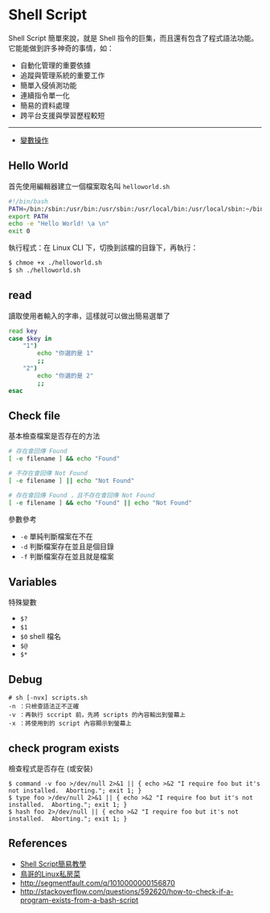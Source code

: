 # Shell Script

Shell Script 簡單來說，就是 Shell 指令的巨集，而且還有包含了程式語法功能。它能能做到許多神奇的事情，如：

* 自動化管理的重要依據
* 追蹤與管理系統的重要工作
* 簡單入侵偵測功能
* 連續指令單一化
* 簡易的資料處理
* 跨平台支援與學習歷程較短

---

* [變數操作](variable.md)

## Hello World

首先使用編輯器建立一個檔案取名叫 `helloworld.sh`

```bash
#!/bin/bash
PATH=/bin:/sbin:/usr/bin:/usr/sbin:/usr/local/bin:/usr/local/sbin:~/bin
export PATH
echo -e "Hello World! \a \n"
exit 0
```

執行程式：在 Linux CLI 下，切換到該檔的目錄下，再執行：

```bash
$ chmoe +x ./helloworld.sh
$ sh ./helloworld.sh
```

## read

讀取使用者輸入的字串，這樣就可以做出簡易選單了

```bash
read key
case $key in
    "1")
        echo "你選的是 1"
        ;;
    "2")
        echo "你選的是 2"
        ;;
esac
```

## Check file

基本檢查檔案是否存在的方法

```bash
# 存在會回傳 Found
[ -e filename ] && echo "Found"

# 不存在會回傳 Not Found
[ -e filename ] || echo "Not Found"

# 存在會回傳 Found ，且不存在會回傳 Not Found
[ -e filename ] && echo "Found" || echo "Not Found"
```

參數參考

* `-e` 單純判斷檔案在不在
* `-d` 判斷檔案存在並且是個目錄
* `-f` 判斷檔案存在並且就是檔案

## Variables

特殊變數

* `$?`
* `$1`
* `$0` shell 檔名
* `$@`
* `$*`

## Debug

    # sh [-nvx] scripts.sh
    -n ：只檢查語法正不正確
    -v ：再執行 sccript 前，先將 scripts 的內容輸出到螢幕上
    -x ：將使用到的 script 內容顯示到螢幕上

## check program exists

檢查程式是否存在 (或安裝)

```
$ command -v foo >/dev/null 2>&1 || { echo >&2 "I require foo but it's not installed.  Aborting."; exit 1; }
$ type foo >/dev/null 2>&1 || { echo >&2 "I require foo but it's not installed.  Aborting."; exit 1; }
$ hash foo 2>/dev/null || { echo >&2 "I require foo but it's not installed.  Aborting."; exit 1; }
```

## References

* [Shell Script簡易教學](http://blog.twtnn.com/2013/12/shell-script.html)
* [鳥哥的Linux私房菜](http://linux.vbird.org/linux_basic/0340bashshell-scripts.php#script_why)
* http://segmentfault.com/q/1010000000156870
* http://stackoverflow.com/questions/592620/how-to-check-if-a-program-exists-from-a-bash-script
